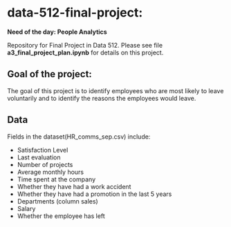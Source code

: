 # data-512-final-project: 
**Need of the day: People Analytics**

Repository for Final Project in Data 512. Please see file **a3_final_project_plan.ipynb** for details on this project.

## Goal of the project:

The goal of this project is to identify employees who are most likely to leave voluntarily and to identify the reasons the employees would leave. 

## Data
Fields in the dataset(HR_comms_sep.csv) include:
* Satisfaction Level
* Last evaluation
* Number of projects
* Average monthly hours
* Time spent at the company
* Whether they have had a work accident
* Whether they have had a promotion in the last 5 years
* Departments (column sales)
* Salary
* Whether the employee has left

